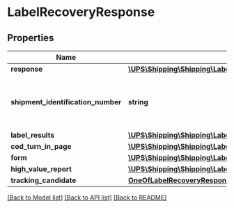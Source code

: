 # LabelRecoveryResponse

## Properties
Name | Type | Description | Notes
------------ | ------------- | ------------- | -------------
**response** | [**\UPS\Shipping\Shipping\LabelRecoveryResponseResponse**](LabelRecoveryResponseResponse.md) |  | 
**shipment_identification_number** | **string** | Tracking number of the leading package in the shipment | [optional] 
**label_results** | [**\UPS\Shipping\Shipping\LabelRecoveryResponseLabelResults[]**](LabelRecoveryResponseLabelResults.md) |  | 
**cod_turn_in_page** | [**\UPS\Shipping\Shipping\LabelRecoveryResponseCODTurnInPage**](LabelRecoveryResponseCODTurnInPage.md) |  | [optional] 
**form** | [**\UPS\Shipping\Shipping\LabelRecoveryResponseForm**](LabelRecoveryResponseForm.md) |  | [optional] 
**high_value_report** | [**\UPS\Shipping\Shipping\LabelRecoveryResponseHighValueReport**](LabelRecoveryResponseHighValueReport.md) |  | [optional] 
**tracking_candidate** | [**OneOfLabelRecoveryResponseTrackingCandidate**](OneOfLabelRecoveryResponseTrackingCandidate.md) |  | [optional] 

[[Back to Model list]](../../README.md#documentation-for-models) [[Back to API list]](../../README.md#documentation-for-api-endpoints) [[Back to README]](../../README.md)

